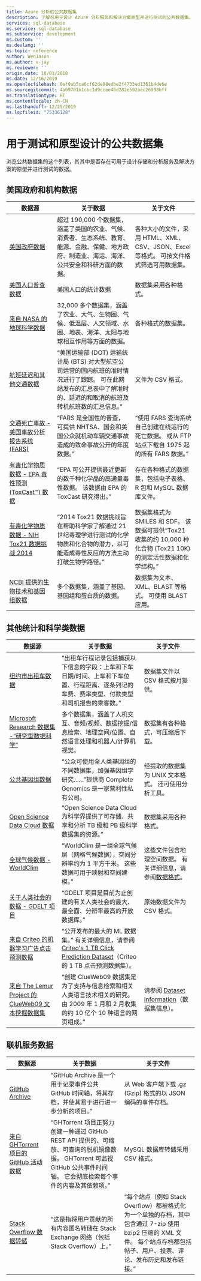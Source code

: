 ```yaml
---
title: Azure 分析的公共数据集
description: 了解可用于设计 Azure 分析服务和解决方案原型并进行测试的公共数据集。
services: sql-database
ms.service: sql-database
ms.subservice: development
ms.custom: ''
ms.devlang: ''
ms.topic: reference
author: WenJason
ms.author: v-jay
ms.reviewer: ''
origin.date: 10/01/2018
ms.date: 12/16/2019
ms.openlocfilehash: 0ef0ab5ca6cf62de88edbe2f4733ed1361b4de6e
ms.sourcegitcommit: 4a09701b1cbc1d9ccee46d282e592aec26998bff
ms.translationtype: HT
ms.contentlocale: zh-CN
ms.lasthandoff: 12/25/2019
ms.locfileid: "75336128"
---
```

# <a name="public-data-sets-for-testing-and-prototyping"></a>用于测试和原型设计的公共数据集

浏览公共数据集的这个列表，其其中是否存在可用于设计存储和分析服务及解决方案的原型并进行测试的数据。

## <a name="us-government-and-agency-data"></a>美国政府和机构数据

| 数据源 | 关于数据 | 关于文件 |
|---|---|---|
| [美国政府数据](https://www.census.gov/data.html) | 超过 190,000 个数据集，涵盖了美国的农业、气候、消费者、生态系统、教育、能源、金融、保健、地方政府、制造业、海运、海洋、公共安全和科研方面的数据。 | 各种大小的文件，采用 HTML、XML、CSV、JSON、Excel 等格式。 可按文件格式筛选可用数据集。 |
| [美国人口普查数据](https://www.census.gov/data.html) | 美国人口的统计数据 | 数据集采用各种格式。 |
| [来自 NASA 的地球科学数据](https://earthdata.nasa.gov/) | 32,000 多个数据集，涵盖了农业、大气、生物圈、气候、低温层、人文领域、水圈、地表、海洋、太阳与地球相互作用等方面的数据。 | 各种格式的数据集。 |
| [航班延迟和其他交通数据](https://www.transtats.bts.gov/OT_Delay/OT_DelayCause1.asp) | “美国运输部 (DOT) 运输统计局 (BTS) 对大型航空公司运营的国内航班的准时情况进行了跟踪。 可在此网站发布的汇总表中了解准时的、延迟的和取消的航班及转机航班数的汇总信息。” | 文件为 CSV 格式。 |
| [交通死亡事故 - 美国事故分析报告系统 (FARS)](https://www.nhtsa.gov/FARS) | “FARS 是全国性的普查，可提供 NHTSA、国会和美国公众就机动车辆交通事故造成的致命事故公开的年度数据。” | “使用 FARS 查询系统自己创建在线运行的死亡数据。 或从 FTP 站点下载自 1975 起的所有 FARS 数据。” |
| [有毒化学物质数据 - EPA 毒性预测 (ToxCast™) 数据](https://www.epa.gov/chemical-research/toxicity-forecaster-toxcasttm-data) | “EPA 可公开提供最近更新的数千种化学品的高通量毒性数据。 该数据由 EPA 的 ToxCast 研究得出。” | 存在各种格式的数据集，包括电子表格、R 包和 MySQL 数据库文件。 |
| [有毒化学物质数据 - NIH Tox21 数据挑战 2014](https://tripod.nih.gov/tox21/challenge/) | “2014 Tox21 数据挑战旨在帮助科学家了解通过 21 世纪毒理学进行测试的化学物质和化合物的潜力，以可能造成毒性反应的方法主动打破生物学路径。” | 数据集格式为 SMILES 和 SDF。 该数据可提供“Tox21 收集的约 10,000 种化合物 (Tox21 10K) 的测定活性数据和化学结构。” |
| [NCBI 提供的生物技术和基因组数据](https://www.ncbi.nlm.nih.gov/guide/data-software/) | 多个数据集，涵盖了基因、基因组和蛋白质的数据。 | 数据集为文本、XML、BLAST 等格式。 可使用 BLAST 应用。 |

## <a name="other-statistical-and-scientific-data"></a>其他统计和科学类数据

| 数据源 | 关于数据 | 关于文件 |
|---|---|---|
| [纽约市出租车数据](http://www.nyc.gov/html/tlc/html/about/trip_record_data.shtml) | “出租车行程记录包括捕获以下信息的字段：上车和下车日期/时间、上车和下车位置、行程距离、逐条列记的车费、费率类型、付款类型和司机报告的乘客数。” | 数据集文件以 CSV 格式按月提供。 |
| [Microsoft Research 数据集 -“研究型数据科学”](https://www.microsoft.com/research/academic-program/data-science-microsoft-research/) | 多个数据集，涵盖了人机交互、音频/视频、数据挖掘/信息检索、地理空间/位置、自然语言处理和机器人/计算机视觉。 | 数据集有各种格式，可压缩后下载。 |
| [公共基因组数据](https://www.completegenomics.com/public-data/) | “公众可使用全人类基因组的不同数据集，加强基因组学研究……”提供商 Complete Genomics 是一家营利性私有公司。 | 经提取的数据集为 UNIX 文本格式。 还可使用分析工具。 |
| [Open Science Data Cloud 数据](https://www.opensciencedatacloud.org/projects/) | “Open Science Data Cloud 为科学界提供了可存储、共享和分析 TB 级和 PB 级科学数据集的资源。”| 数据集采用各种格式。 |
| [全球气候数据 - WorldClim](https://worldclim.org/) | “WorldClim 是一组全球气候层（网格气候数据），空间分辨率约为 1 平方千米。 这些数据可用于映射和空间建模。” | 这些文件包含地理空间数据。 有关详细信息，请参阅[数据格式](https://worldclim.org/formats1)。 |
| [关于人类社会的数据 - GDELT 项目](https://www.gdeltproject.org/data.html) | “GDELT 项目是目前为止创建的有关人类社会的最大、最全面、分辨率最高的开放数据库。” | 原始数据文件为 CSV 格式。 |
| [来自 Criteo 的机器学习广告点击预测数据](https://labs.criteo.com/2013/12/download-terabyte-click-logs/) | “公开发布的最大的 ML 数据集。” 有关详细信息，请参阅 [Criteo's 1 TB Click Prediction Dataset](https://blogs.technet.microsoft.com/machinelearning/20../../now-available-on-azure-ml-criteos-1tb-click-prediction-dataset/)（Criteo 的 1 TB 点击预测数据集）。 | |
| [来自 The Lemur Project 的 ClueWeb09 文本挖掘数据集](https://www.lemurproject.org/clueweb09.php/) | “创建 ClueWeb09 数据集是为了支持与信息检索和相关人类语言技术相关的研究。 由 2009 年 1 月和 2 月收集的约 10 亿个 10 种语言的网页组成。” | 请参阅 [Dataset Information](https://www.lemurproject.org/clueweb09/datasetInformation.php)（数据集信息）。|

## <a name="online-service-data"></a>联机服务数据

| 数据源 | 关于数据 | 关于文件 |
|---|---|---|
| [GitHub Archive](https://www.githubarchive.org/) | “GitHub Archive 是一个用于记录事件公共 GitHub 时间轴，将其存档，并使其易于进行进一步分析的项目。” | 从 Web 客户端下载 .gz (Gzip) 格式的以 JSON 编码的事件存档。 |
| [来自 GHTorrent 项目的 GitHub 活动数据](http://ghtorrent.org/) | “GHTorrent 项目正努力创建一种通过 GitHub REST API 提供的、可缩放、可查询的脱机镜像数据。 GHTorrent 可监视 GitHub 公共事件时间轴。 它会彻底检索每个事件的内容及其依赖项。” | MySQL 数据库转储采用 CSV 格式。 |
| [Stack Overflow 数据转储](https://archive.org/details/stackexchange) | “这是指将用户贡献的所有内容匿名转储在 Stack Exchange 网络（包括 Stack Overflow）上。” | “每个站点（例如 Stack Overflow）都被格式化为一个单独的存档，其中包含通过 7-zip 使用 bzip2 压缩的 XML 文件。 每个站点存档都包括帖子、用户、投票、评论、发布历史和发布链接。” |
